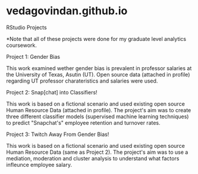 # vedagovindan.github.io
RStudio Projects 

*Note that all of these projects were done for my graduate level analytics coursework. 

Project 1: Gender Bias 

This work examined wether gender bias is prevalent in professor salaries at the University of Texas, Asutin (UT). Open source data (attached in profile) regarding UT professor charateristics and salaries were used. 

Project 2: Snap[chat] into Classifiers!

This work is based on a fictional scenario and used existing open source Human Resource Data (attached in profile). The project's aim was to create three different classifier models (supervised machine learning techniques) to predict "Snapchat's" employee retention and turnover rates. 

Project 3: Twitch Away From Gender Bias!

This work is based on a fictional scenario and used existing open source Human Resource Data (same as Project 2). The project's aim was to use a mediation, moderation and cluster analysis to understand what factors infleunce employee salary. 
